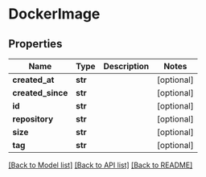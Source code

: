 # DockerImage

## Properties
Name | Type | Description | Notes
------------ | ------------- | ------------- | -------------
**created_at** | **str** |  | [optional] 
**created_since** | **str** |  | [optional] 
**id** | **str** |  | [optional] 
**repository** | **str** |  | [optional] 
**size** | **str** |  | [optional] 
**tag** | **str** |  | [optional] 

[[Back to Model list]](README.md#documentation-for-models) [[Back to API list]](../README.md#documentation-for-api-endpoints) [[Back to README]](../README.md)


